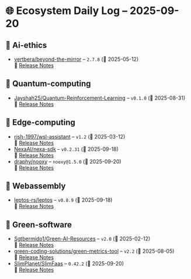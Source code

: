 # 🌐 Ecosystem Daily Log – 2025-09-20

## 🔹 Ai-ethics
- [vertbera/beyond-the-mirror](https://github.com/vertbera/beyond-the-mirror/releases/tag/2.7.8) – `2.7.8` (📅 2025-05-12)  
  🔗 [Release Notes](https://github.com/vertbera/beyond-the-mirror/releases/tag/2.7.8)

## 🔹 Quantum-computing
- [Jayshah25/Quantum-Reinforcement-Learning](https://github.com/Jayshah25/Quantum-Reinforcement-Learning/releases/tag/v0.1.0) – `v0.1.0` (📅 2025-08-31)  
  🔗 [Release Notes](https://github.com/Jayshah25/Quantum-Reinforcement-Learning/releases/tag/v0.1.0)

## 🔹 Edge-computing
- [rish-1997/wsl-assistant](https://github.com/rish-1997/wsl-assistant/releases/tag/v1.2) – `v1.2` (📅 2025-03-12)  
  🔗 [Release Notes](https://github.com/rish-1997/wsl-assistant/releases/tag/v1.2)
- [NexaAI/nexa-sdk](https://github.com/NexaAI/nexa-sdk/releases/tag/v0.2.31) – `v0.2.31` (📅 2025-09-18)  
  🔗 [Release Notes](https://github.com/NexaAI/nexa-sdk/releases/tag/v0.2.31)
- [draphy/nooxy](https://github.com/draphy/nooxy/releases/tag/nooxy%401.5.0) – `nooxy@1.5.0` (📅 2025-09-20)  
  🔗 [Release Notes](https://github.com/draphy/nooxy/releases/tag/nooxy%401.5.0)

## 🔹 Webassembly
- [leptos-rs/leptos](https://github.com/leptos-rs/leptos/releases/tag/v0.8.9) – `v0.8.9` (📅 2025-09-18)  
  🔗 [Release Notes](https://github.com/leptos-rs/leptos/releases/tag/v0.8.9)

## 🔹 Green-software
- [Sgtbermido1/Green-AI-Resources](https://github.com/Sgtbermido1/Green-AI-Resources/releases/tag/v2.0) – `v2.0` (📅 2025-02-12)  
  🔗 [Release Notes](https://github.com/Sgtbermido1/Green-AI-Resources/releases/tag/v2.0)
- [green-coding-solutions/green-metrics-tool](https://github.com/green-coding-solutions/green-metrics-tool/releases/tag/v2.2) – `v2.2` (📅 2025-08-05)  
  🔗 [Release Notes](https://github.com/green-coding-solutions/green-metrics-tool/releases/tag/v2.2)
- [SlimPlanet/SlimFaas](https://github.com/SlimPlanet/SlimFaas/releases/tag/0.42.2) – `0.42.2` (📅 2025-09-20)  
  🔗 [Release Notes](https://github.com/SlimPlanet/SlimFaas/releases/tag/0.42.2)